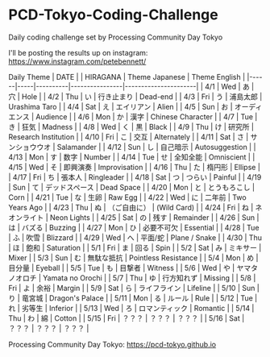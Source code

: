 # PCD-Tokyo-Coding-Challenge
Daily coding challenge set by Processing Community Day Tokyo

I'll be posting the results up on instagram: https://www.instagram.com/petebennett/

Daily Theme
| DATE |     | HIRAGANA | Theme Japanese | Theme English        |
|------|-----|----------|----------------|----------------------|
| 4/1  | Wed | あ        | 穴              | Hole                 |
| 4/2  | Thu | い        | 行き止まり          | Dead-end             |
| 4/3  | Fri | う        | 浦島太郎           | Urashima Taro        |
| 4/4  | Sat | え        | エイリアン          | Alien                |
| 4/5  | Sun | お        | オーディエンス        | Audience             |
| 4/6  | Mon | か        | 漢字             | Chinese Character    |
| 4/7  | Tue | き        | 狂気             | Madness              |
| 4/8  | Wed | く        | 黒              | Black                |
| 4/9  | Thu | け        | 研究所            | Research Institution |
| 4/10 | Fri | こ        | 交互             | Alternately          |
| 4/11 | Sat | さ        | サンショウウオ        | Salamander           |
| 4/12 | Sun | し        | 自己暗示           | Autosuggestion       |
| 4/13 | Mon | す        | 数字             | Number               |
| 4/14 | Tue | せ        | 全知全能           | Omniscient           |
| 4/15 | Wed | そ        | 即興演奏           | Improvisation        |
| 4/16 | Thu | た        | 楕円形            | Ellipse              |
| 4/17 | Fri | ち        | 張本人            | Ringleader           |
| 4/18 | Sat | つ        | つらい            | Painful              |
| 4/19 | Sun | て        | デッドスペース        | Dead Space           |
| 4/20 | Mon | と        | とうもろこし         | Corn                 |
| 4/21 | Tue | な        | 生卵             | Raw Egg              |
| 4/22 | Wed | に        | 二年前            | Two Years Ago        |
| 4/23 | Thu | ぬ        | （ご自由に）         | (Wild Card)          |
| 4/24 | Fri | ね        | ネオンライト         | Neon Lights          |
| 4/25 | Sat | の        | 残す             | Remainder            |
| 4/26 | Sun | は        | バズる            | Buzzing              |
| 4/27 | Mon | ひ        | 必要不可欠          | Essential            |
| 4/28 | Tue | ふ        | 吹雪             | Blizzard             |
| 4/29 | Wed | へ        | 平面/蛇           | Plane / Snake        |
| 4/30 | Thu | ほ        | 飽和             | Saturation           |
| 5/1  | Fri | ま        | 回る             | Spin                 |
| 5/2  | Sat | み        | ミキサー           | Mixer                |
| 5/3  | Sun | む        | 無駄な抵抗          | Pointless Resistance |
| 5/4  | Mon | め        | 目分量            | Eyeball              |
| 5/5  | Tue | も        | 目撃者            | Witness              |
| 5/6  | Wed | や        | ヤマタノオロチ        | Yamata no Orochi     |
| 5/7  | Thu | ゆ        | 行方知れず          | Missing              |
| 5/8  | Fri | よ        | 余裕             | Margin               |
| 5/9  | Sat | ら        | ライフライン         | Lifeline             |
| 5/10 | Sun | り        | 竜宮城            | Dragon's Palace      |
| 5/11 | Mon | る        | ルール            | Rule                 |
| 5/12 | Tue | れ        | 劣等生            | Inferior             |
| 5/13 | Wed | ろ        | ロマンティック        | Romantic             |
| 5/14 | Thu | わ        | 綿              | Cotton               |
| 5/15 | Fri | ？？？      | ？？？            | ？？？                  |
| 5/16 | Sat | ？？？      | ？？？            | ？？？                  |

Processing Community Day Tokyo:
https://pcd-tokyo.github.io

